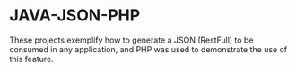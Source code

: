 # JAVA-JSON-PHP
These projects exemplify how to generate a JSON (RestFull) to be consumed in any application, and PHP was used to demonstrate the use of this feature.
